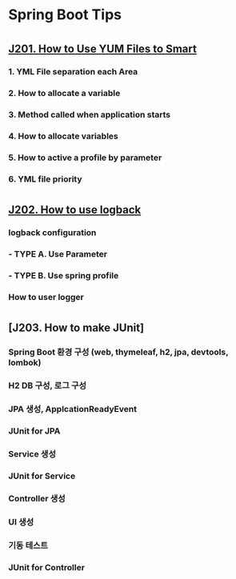 # Spring Boot Tips  
# 
## [J201. How to Use YUM Files to Smart](https://www.youtube.com/watch?v=HPOnsSihP1I&list=PLogzC_RPf25FXvkWEK4IafUylvWCkPI8i&index=1)
### 1. YML File separation each Area
### 2. How to allocate a variable
### 3. Method called when application starts
### 4. How to allocate variables
### 5. How to active a profile by parameter
### 6. YML file priority  
#  
#
## [J202. How to use logback](https://www.youtube.com/watch?v=RZArmII4bfY&list=PLogzC_RPf25FXvkWEK4IafUylvWCkPI8i&index=2)
### logback configuration  
### - TYPE A. Use Parameter 
### - TYPE B. Use spring profile  
### How to user logger
#  
#
## [J203. How to make JUnit]
### Spring Boot 환경 구성 (web, thymeleaf, h2, jpa, devtools, lombok)
### H2 DB 구성, 로그 구성
### JPA 생성, ApplcationReadyEvent 
### JUnit for JPA 
### Service 생성
### JUnit for Service 
### Controller 생성
### UI 생성 
### 기동 테스트 
### JUnit for Controller
#  
#


  